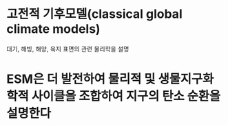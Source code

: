 # 고전적 기후모델(classical global climate models)
대기, 해빙, 해양, 육지 표면의 관련 물리학을 설명

# ESM은 더 발전하여 물리적 및 생물지구화학적 사이클을 조합하여 지구의 탄소 순환을 설명한다

# 
